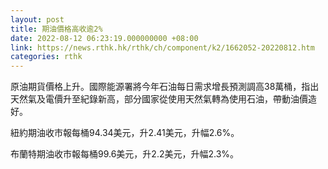 ```yaml
---
layout: post
title: 期油價格高收逾2%
date: 2022-08-12 06:23:19.000000000 +08:00
link: https://news.rthk.hk/rthk/ch/component/k2/1662052-20220812.htm
categories: rthk
---
```


原油期貨價格上升。國際能源署將今年石油每日需求增長預測調高38萬桶，指出天然氣及電價升至紀錄新高，部分國家從使用天然氣轉為使用石油，帶動油價造好。

紐約期油收市報每桶94.34美元，升2.41美元，升幅2.6%。

布蘭特期油收市報每桶99.6美元，升2.2美元，升幅2.3%。
